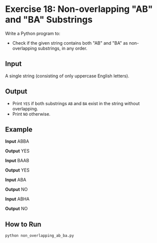 # Exercise 18: Non-overlapping "AB" and "BA" Substrings

Write a Python program to:
- Check if the given string contains both "AB" and "BA" as non-overlapping substrings, in any order.

## Input

A single string (consisting of only uppercase English letters).

## Output

- Print `YES` if both substrings `AB` and `BA` exist in the string without overlapping.
- Print `NO` otherwise.

## Example

**Input**
ABBA

**Output**
YES


**Input**
BAAB

**Output**
YES


**Input**
ABA

**Output**
NO


**Input**
ABHA

**Output**
NO


## How to Run

```bash
python non_overlapping_ab_ba.py
